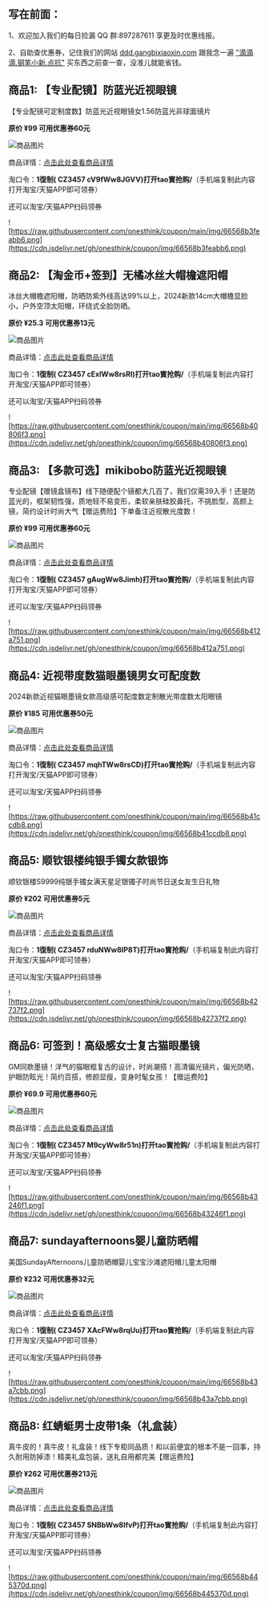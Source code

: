 ## 写在前面：

1、欢迎加入我们的每日捡漏 QQ 群:897287611 享更及时优惠线报。

2、自助查优惠券，记住我们的网站 [ddd.gangbixiaoxin.com](https://ddd.gangbixiaoxin.com) 跟我念一遍 ["滴滴滴.钢笔小新.点抗"](https://ddd.gangbixiaoxin.com) 买东西之前查一查，没准儿就能省钱。

## 商品1: 【专业配镜】防蓝光近视眼镜

【专业配镜可定制度数】防蓝光近视眼镜女1.56防蓝光非球面镜片

**原价 ¥99 可用优惠券60元**

![商品图片](https://img.alicdn.com/bao/uploaded/i1/2216555892228/O1CN01YLRdaK1SKTOPL04gJ_!!0-item_pic.jpg)

商品详情：[点击此处查看商品详情](https://s.click.taobao.com/t?e=m%3D2%26s%3DoaxRcgGxzBVw4vFB6t2Z2ueEDrYVVa64yK8Cckff7TXLWlSKdGSYDiqIctZ6MVfd8sviUM61dt3WbLW7uhxyboGvCrJWHk1%2FTyVl44vrPmd3miNKHWpinpVm%2FOAUUFw71qrpxiwMoCNxc1AtbZGVS6nNuv4K5h4MSb2pXDxXIx%2FNEPXytV9ALoS4zvCRUrqug3a7TwQeHVFZ1jE8xSu6clcpXMYTYbSbm%2BVQ4nSko7JjXQdQ3%2FNV6Izdv%2FLBNzc04grp5y5pDgAbkJ5QxPS2Ci%2FKfJmqgrYAfWsUjZoD5RBrt9X9xTwmqJQjxX%2F6O8q2Dseal0NfMDXJpWvVCAyWdKJn5AyUbPoV&amp;union_lens=lensId:TAPI@1716947762@213dcdf8_11a8_18fc20fbcd6_8309@01)

淘口令：**1復制( CZ3457 cV9fWw8JGVV)打开tao寳抢购/**（手机端复制此内容打开淘宝/天猫APP即可领券）</p>

还可以淘宝/天猫APP扫码领券

![https://raw.githubusercontent.com/onesthink/coupon/main/img/66568b3feabb6.png](https://cdn.jsdelivr.net/gh/onesthink/coupon/img/66568b3feabb6.png)

## 商品2: 【淘金币+签到】无橘冰丝大帽檐遮阳帽

冰丝大帽檐遮阳帽，防晒防紫外线高达99%以上，2024新款14cm大帽檐显脸小，户外空顶太阳帽，环绕式全脸防晒。

**原价 ¥25.3 可用优惠券13元**

![商品图片](https://img.alicdn.com/imgextra/i2/2654588499/O1CN01tcELxk2Ceb6vZ1LU9_!!2654588499.jpg)

商品详情：[点击此处查看商品详情](https://s.click.taobao.com/t?e=m%3D2%26s%3DtKSQ5luMn9dw4vFB6t2Z2ueEDrYVVa64yK8Cckff7TXLWlSKdGSYDiqIctZ6MVfdt4hWD5k2kjPWbLW7uhxyboGvCrJWHk1%2FTyVl44vrPmd3miNKHWpinpVm%2FOAUUFw71qrpxiwMoCNxc1AtbZGVSxfYrr4b7udZAyIB2jQEBrjNEPXytV9ALoS4zvCRUrqu9Em%2BugrRZr9usYp%2FOAj0j4vjiszNOSGPXgNXdLEjPJ%2FOS1a80L8qmZcLkylhs6J%2FF7nBbMeO6RBTU1UpnLcQJ9kYvQZuIwx3oGeIQL4Fi9GfrpWy4G26ECFmTn7CxevohgcbUccTft%2B228n1ngbVmA%3D%3D&amp;union_lens=lensId:TAPI@1716947763@212abcc5_11a6_18fc20fc2ac_84b6@01)

淘口令：**1復制( CZ3457 cExlWw8rsRl)打开tao寳抢购/**（手机端复制此内容打开淘宝/天猫APP即可领券）</p>

还可以淘宝/天猫APP扫码领券

![https://raw.githubusercontent.com/onesthink/coupon/main/img/66568b40806f3.png](https://cdn.jsdelivr.net/gh/onesthink/coupon/img/66568b40806f3.png)

## 商品3: 【多款可选】mikibobo防蓝光近视眼镜

专业配镜【赠镜盒镜布】线下随便配个镜都大几百了，我们仅需39入手！还是防蓝光的，框架韧性强，质地轻不易变形，柔软亲肤硅胶鼻托，不挑脸型，高颜上镜，简约设计时尚大气【赠运费险】下单备注近视散光度数！

**原价 ¥99 可用优惠券60元**

![商品图片](https://img.alicdn.com/bao/uploaded/i4/2215397547737/O1CN01aNdYCf271bGr664tL_!!0-item_pic.jpg)

商品详情：[点击此处查看商品详情](https://s.click.taobao.com/t?e=m%3D2%26s%3DW5HX1Be89IVw4vFB6t2Z2ueEDrYVVa64yK8Cckff7TXLWlSKdGSYDiqIctZ6MVfd5x%2BIUlGKNpXWbLW7uhxyboGvCrJWHk1%2FTyVl44vrPmd3miNKHWpinpVm%2FOAUUFw71qrpxiwMoCNxc1AtbZGVS1Rj3XPPgZCfE3o%2BK4z5r5fNEPXytV9ALoS4zvCRUrquxnXK33GYWCXv64Pve0yWMfZDHNTdbGv8DP5Bu508YsRohcA1CaLM7cGzcmpPQwSrTBdHg8UojecbkJ5QxPS2Ci%2FKfJmqgrYAfWsUjZoD5RDY78e7F2fgoS3D%2FSAJCbFWDseal0NfMDXJpWvVCAyWdKJn5AyUbPoV&amp;union_lens=lensId:TAPI@1716947765@0b5235c4_110c_18fc20fc7f5_091f@01)

淘口令：**1復制( CZ3457 gAugWw8Jimh)打开tao寳抢购/**（手机端复制此内容打开淘宝/天猫APP即可领券）</p>

还可以淘宝/天猫APP扫码领券

![https://raw.githubusercontent.com/onesthink/coupon/main/img/66568b412a751.png](https://cdn.jsdelivr.net/gh/onesthink/coupon/img/66568b412a751.png)

## 商品4: 近视带度数猫眼墨镜男女可配度数

2024新款近视猫眼墨镜女款高级感可配度数定制散光带度数太阳眼镜

**原价 ¥185 可用优惠券50元**

![商品图片](https://img.alicdn.com/bao/uploaded/i2/2211808505994/O1CN01CnNd271u9IybHOwZI_!!0-item_pic.jpg)

商品详情：[点击此处查看商品详情](https://s.click.taobao.com/t?e=m%3D2%26s%3DZusgUqjoUnZw4vFB6t2Z2ueEDrYVVa64yK8Cckff7TXLWlSKdGSYDiqIctZ6MVfdlovu%2FCElQOvWbLW7uhxyboGvCrJWHk1%2FTyVl44vrPmd3miNKHWpinpVm%2FOAUUFw71qrpxiwMoCNxc1AtbZGVS4BI2p%2BX1JnPQ06KuZ693nzNEPXytV9ALq8XLr9cF0l0AOJ7n9hIYuTkWTPHo%2BXyorn0yqcf8K3OKkV6bHuXYfo3TDxM7yOlj%2FOtGtISl1iD24ZOpIbZVLA7IpCcqJHox55E4WOhJM3fX3zqykTQFOJuShzkDg9djk2NZMonKlMX2mKITBLhsNVTU1UpnLcQJ8YMXU3NNCg%2F&amp;union_lens=lensId:TAPI@1716947767@213f5b7b_11c7_18fc20fd125_7bb5@01)

淘口令：**1復制( CZ3457 mqhTWw8rsCD)打开tao寳抢购/**（手机端复制此内容打开淘宝/天猫APP即可领券）</p>

还可以淘宝/天猫APP扫码领券

![https://raw.githubusercontent.com/onesthink/coupon/main/img/66568b41ccdb8.png](https://cdn.jsdelivr.net/gh/onesthink/coupon/img/66568b41ccdb8.png)

## 商品5: 顺钦银楼纯银手镯女款银饰

顺钦银楼S9999纯银手镯女满天星足银镯子时尚节日送女友生日礼物

**原价 ¥202 可用优惠券5元**

![商品图片](https://img.alicdn.com/bao/uploaded/i4/1917482431/O1CN01zNRPWq1TpRYGNmS6o_!!0-item_pic.jpg)

商品详情：[点击此处查看商品详情](https://s.click.taobao.com/t?e=m%3D2%26s%3DGbU9PNWl40dw4vFB6t2Z2ueEDrYVVa64yK8Cckff7TXLWlSKdGSYDmAKj7G%2FpL%2FxJ1gyddu7kN%2FWbLW7uhxyboGvCrJWHk1%2FTyVl44vrPmd3miNKHWpinpVm%2FOAUUFw71qrpxiwMoCNxc1AtbZGVS33TCB2EH%2FlISmaPHWVsDTILZMqoQW%2BfuKGzo1lVxIioGH99T5uEide%2FznhKv9OctP%2Fb20ZT43AdZUOTy6kZmPR2xfb3Y5ulYP9dV0UgKEVUws5zs%2B1EtQ44%2BfirBrx7mM7AMx9cWAx%2BEiM%2FlSG%2FbZRoMbn4SI9ymraqQINGOkJfU1NVKZy3ECfGDF1NzTQoPw%3D%3D&amp;union_lens=lensId:TAPI@1716947770@21671028_11a8_18fc20fdaf4_635e@01)

淘口令：**1復制( CZ3457 rduNWw8IP8T)打开tao寳抢购/**（手机端复制此内容打开淘宝/天猫APP即可领券）</p>

还可以淘宝/天猫APP扫码领券

![https://raw.githubusercontent.com/onesthink/coupon/main/img/66568b42737f2.png](https://cdn.jsdelivr.net/gh/onesthink/coupon/img/66568b42737f2.png)

## 商品6: 可签到！高级感女士复古猫眼墨镜

GM同款墨镜！洋气的猫眼框复古的设计，时尚潮搭！高清偏光镜片，偏光防晒，护眼防眩光！简约百搭，修颜显瘦，变身时髦女孩！【赠运费险】

**原价 ¥69.9 可用优惠券60元**

![商品图片](https://img.alicdn.com/i1/2341724360/O1CN01b3TX7D1i4vmHUEIgS_!!2341724360.jpg)

商品详情：[点击此处查看商品详情](https://s.click.taobao.com/t?e=m%3D2%26s%3DVLf8daCJA%2B1w4vFB6t2Z2ueEDrYVVa64yK8Cckff7TXLWlSKdGSYDmAKj7G%2FpL%2FxRitN3%2FurF3zWbLW7uhxyboGvCrJWHk1%2FTyVl44vrPmd3miNKHWpinpVm%2FOAUUFw71qrpxiwMoCNxc1AtbZGVS6WXbn828yXf7nSQzsrHshbNEPXytV9ALoS4zvCRUrquxFJ0YZ0JPvUeP%2Bv941GVql6OkI9AK6c5859AyaNldyraLBJOkZyNL8lkzOPMHccarLYoSiBupBsbkJ5QxPS2Ci%2FKfJmqgrYAfWsUjZoD5RAxzp%2Bi7pEdkCruKGP%2FHo5HDseal0NfMDXJpWvVCAyWdKJn5AyUbPoV&amp;union_lens=lensId:TAPI@1716947771@213107ab_1193_18fc20fe221_c3d2@01)

淘口令：**1復制( CZ3457 M9cyWw8r51n)打开tao寳抢购/**（手机端复制此内容打开淘宝/天猫APP即可领券）</p>

还可以淘宝/天猫APP扫码领券

![https://raw.githubusercontent.com/onesthink/coupon/main/img/66568b43246f1.png](https://cdn.jsdelivr.net/gh/onesthink/coupon/img/66568b43246f1.png)

## 商品7: sundayafternoons婴儿童防晒帽

美国SundayAfternoons儿童防晒帽婴儿宝宝沙滩遮阳帽儿童太阳帽

**原价 ¥232 可用优惠券32元**

![商品图片](https://img.alicdn.com/bao/uploaded/i2/3297050211/O1CN01m5HIIy1DQgQWAqD07_!!0-item_pic.jpg)

商品详情：[点击此处查看商品详情](https://s.click.taobao.com/t?e=m%3D2%26s%3DqE1mRlCTio1w4vFB6t2Z2ueEDrYVVa64yK8Cckff7TXLWlSKdGSYDmAKj7G%2FpL%2Fxt4hWD5k2kjPWbLW7uhxyboGvCrJWHk1%2FTyVl44vrPmd3miNKHWpinpVm%2FOAUUFw71qrpxiwMoCNxc1AtbZGVS%2FQorkg3JKK%2B5XuI2Nu13oULZMqoQW%2BfuKGzo1lVxIiofTKQik7fHU7%2Bn7nSaN%2F87C6rFvb9MJNM5400SxsqO6shR9bMuYyjzVfQOqbjak9H04gqAXR1OQg4%2BfirBrx7mM7AMx9cWAx%2BEiM%2FlSG%2FbZSJl4%2BNpHr7H7DwPivWIB4oU1NVKZy3ECfGDF1NzTQoPw%3D%3D&amp;union_lens=lensId:TAPI@1716947773@21083abc_113e_18fc20fe8f1_0d90@01)

淘口令：**1復制( CZ3457 XAcFWw8rqUu)打开tao寳抢购/**（手机端复制此内容打开淘宝/天猫APP即可领券）</p>

还可以淘宝/天猫APP扫码领券

![https://raw.githubusercontent.com/onesthink/coupon/main/img/66568b43a7cbb.png](https://cdn.jsdelivr.net/gh/onesthink/coupon/img/66568b43a7cbb.png)

## 商品8: 红蜻蜓男士皮带1条（礼盒装）

真牛皮的！真牛皮！礼盒装！线下专柜同品质！和以前便宜的根本不是一回事，持久耐用防掉漆！精美礼盒包装，送礼自用都完美【赠运费险】

**原价 ¥262 可用优惠券213元**

![商品图片](https://img.alicdn.com/imgextra/i2/2046305215/O1CN01WA1fYC1oOWPWd9341_!!2046305215.jpg)

商品详情：[点击此处查看商品详情](https://s.click.taobao.com/t?e=m%3D2%26s%3D65eztbGJRJxw4vFB6t2Z2ueEDrYVVa64yK8Cckff7TXLWlSKdGSYDmAKj7G%2FpL%2Fx5x%2BIUlGKNpXWbLW7uhxyboGvCrJWHk1%2FTyVl44vrPmd3miNKHWpinpVm%2FOAUUFw71qrpxiwMoCNxc1AtbZGVS%2B%2BbulYWnNj2HCz4tnALatwLZMqoQW%2BfuKGzo1lVxIiouCWE5gjDleQg2CU1Skv2xNy2N%2BnkX8YN9VWcYBBS07pNfmLEGPAGUs2FJvjEXYFW0fyAOQpJeWY4%2BfirBrx7mM7AMx9cWAx%2BEiM%2FlSG%2FbZS3MC%2F4WR%2B4JceguU15vavtU1NVKZy3ECfGDF1NzTQoPw%3D%3D&amp;union_lens=lensId:TAPI@1716947775@213f13ee_110b_18fc20fee5e_d77e@01)

淘口令：**1復制( CZ3457 SNBbWw8IfvP)打开tao寳抢购/**（手机端复制此内容打开淘宝/天猫APP即可领券）</p>

还可以淘宝/天猫APP扫码领券

![https://raw.githubusercontent.com/onesthink/coupon/main/img/66568b445370d.png](https://cdn.jsdelivr.net/gh/onesthink/coupon/img/66568b445370d.png)

